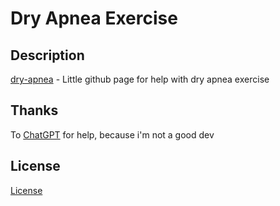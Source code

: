 # Dry Apnea Exercise

## Description

[dry-apnea](https://Ultchad.github.io/dry-apnea) - Little github page for help with dry apnea exercise

## Thanks

To [ChatGPT](https://chat.openai.com) for help, because i'm not a good dev

## License

[License](https://github.com/Ultchad/dry-apnea/blob/main/LICENSE)
